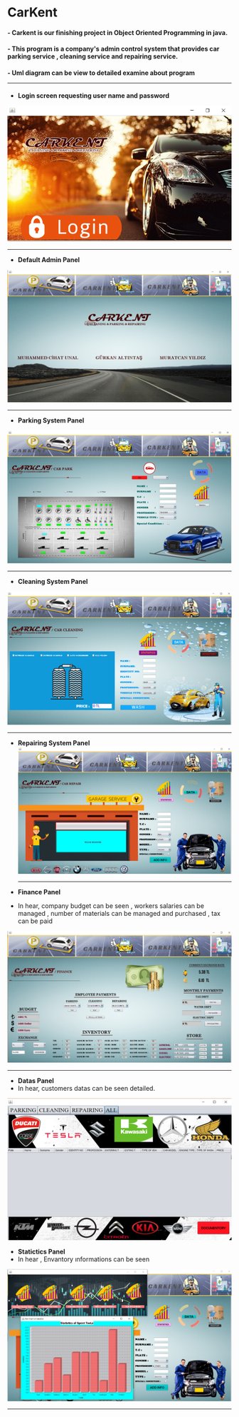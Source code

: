 # **CarKent** <br/>

#### - Carkent is our finishing project in Object Oriented Programming in java.
#### - This program is a company's admin control system that provides car parking service , cleaning service and repairing service.
#### - Uml diagram can be view to detailed examine about program <hr/>
- **Login screen requesting user name and password**

![Login Picture Error !](https://github.com/MYildizz/CarKent/blob/master/CarKent%20-%20Finish/pictures/login.png) <hr/>

- **Default Admin Panel**

 ![Default Admin Panel Error !](https://github.com/MYildizz/CarKent/blob/master/CarKent%20-%20Finish/pictures/admin-default.png) <hr/>

- **Parking System Panel**

![Park system error !](https://github.com/MYildizz/CarKent/blob/master/CarKent%20-%20Finish/pictures/park-system.png) <hr/>

- **Cleaning System Panel**

![Cleaning system error !](https://github.com/MYildizz/CarKent/blob/master/CarKent%20-%20Finish/pictures/cleaning-system.png) <hr/>

- **Repairing System Panel**
![Repairing System Panel Error !](https://github.com/MYildizz/CarKent/blob/master/CarKent%20-%20Finish/pictures/repairing-system.png) <hr/>

- **Finance Panel** <br/>
- In hear, company budget can be seen , workers salaries can be managed , number of materials can be managed and purchased , tax can be paid

![Finance Error !](https://github.com/MYildizz/CarKent/blob/master/CarKent%20-%20Finish/pictures/finance.png) <hr/>

- **Datas Panel** <br/>
- In hear, customers datas can be seen detailed.

![Datas panel error !](https://github.com/MYildizz/CarKent/blob/master/CarKent%20-%20Finish/pictures/datas.png)

- **Statictics Panel** <br/>
- In hear , Envantory ınformations can be seen

![Statictics error !](https://github.com/MYildizz/CarKent/blob/master/CarKent%20-%20Finish/pictures/statictics.png) <hr/>

